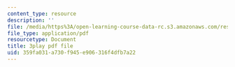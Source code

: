 ```yaml
---
content_type: resource
description: ''
file: /media/https%3A/open-learning-course-data-rc.s3.amazonaws.com/res-9-003-brains-minds-and-machines-summer-course-summer-2015/359fa031a730f945e906316f4dfb7a22_svW8NV1A6k.pdf
file_type: application/pdf
resourcetype: Document
title: 3play pdf file
uid: 359fa031-a730-f945-e906-316f4dfb7a22
---
```

